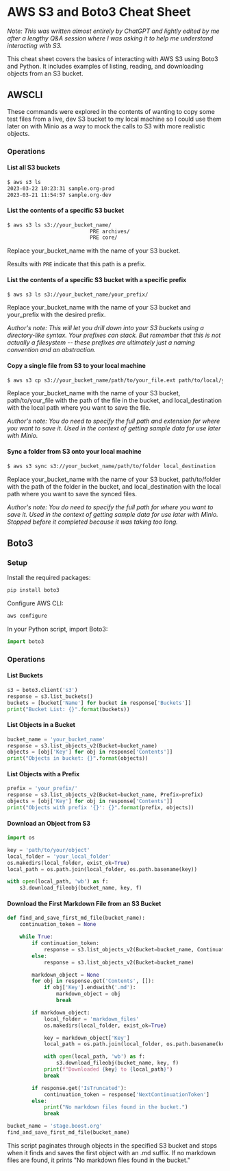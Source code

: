 # AWS S3 and Boto3 Cheat Sheet

_Note: This was written almost entirely by ChatGPT and lightly edited by me after a lengthy Q&A session where I was asking it to help me understand interacting with S3._ 

This cheat sheet covers the basics of interacting with AWS S3 using Boto3 and Python. It includes examples of listing, reading, and downloading objects from an S3 bucket.

## AWSCLI 

These commands were explored in the contents of wanting to copy some test files from a live, dev S3 bucket to my local machine so I could use them later on with Minio as a way to mock the calls to S3 with more realistic objects. 

### Operations 

#### List all S3 buckets 

```bash
$ aws s3 ls
2023-03-22 10:23:31 sample.org-prod
2023-03-21 11:54:57 sample.org-dev
```

#### List the contents of a specific S3 bucket 

```bash
$ aws s3 ls s3://your_bucket_name/
                           PRE archives/
                           PRE core/
```
Replace your_bucket_name with the name of your S3 bucket.

Results with `PRE` indicate that this path is a prefix. 

#### List the contents of a specific S3 bucket with a specific prefix 

```bash
$ aws s3 ls s3://your_bucket_name/your_prefix/
```

Replace your_bucket_name with the name of your S3 bucket and your_prefix with the desired prefix.

_Author's note: This will let you drill down into your S3 buckets using a directory-like syntax. Your prefixes can stack. But remember that this is not actually a filesystem -- these prefixes are ultimately just a naming convention and an abstraction._ 

#### Copy a single file from S3 to your local machine 

```bash
$ aws s3 cp s3://your_bucket_name/path/to/your_file.ext path/to/local/your_file.ext
```

Replace your_bucket_name with the name of your S3 bucket, path/to/your_file with the path of the file in the bucket, and local_destination with the local path where you want to save the file.

_Author's note: You do need to specify the full path and extension for where you want to save it. Used in the context of getting sample data for use later with Minio._ 

#### Sync a folder from S3 onto your local machine 

```bash
$ aws s3 sync s3://your_bucket_name/path/to/folder local_destination
```

Replace your_bucket_name with the name of your S3 bucket, path/to/folder with the path of the folder in the bucket, and local_destination with the local path where you want to save the synced files.

_Author's note: You do need to specify the full path for where you want to save it. Used in the context of getting sample data for use later with Minio. Stopped before it completed because it was taking too long._ 

## Boto3 

### Setup

Install the required packages:
```bash
pip install boto3
```
 
Configure AWS CLI:

```bash
aws configure
```
  
In your Python script, import Boto3:

```python
import boto3
```

### Operations 

#### List Buckets

```python
s3 = boto3.client('s3')
response = s3.list_buckets()
buckets = [bucket['Name'] for bucket in response['Buckets']]
print("Bucket List: {}".format(buckets))

```

#### List Objects in a Bucket

```python
bucket_name = 'your_bucket_name'
response = s3.list_objects_v2(Bucket=bucket_name)
objects = [obj['Key'] for obj in response['Contents']]
print("Objects in bucket: {}".format(objects))
```

#### List Objects with a Prefix
```python
prefix = 'your_prefix/'
response = s3.list_objects_v2(Bucket=bucket_name, Prefix=prefix)
objects = [obj['Key'] for obj in response['Contents']]
print("Objects with prefix '{}': {}".format(prefix, objects))
```

#### Download an Object from S3
```python
import os

key = 'path/to/your/object'
local_folder = 'your_local_folder'
os.makedirs(local_folder, exist_ok=True)
local_path = os.path.join(local_folder, os.path.basename(key))

with open(local_path, 'wb') as f:
    s3.download_fileobj(bucket_name, key, f)
```

#### Download the First Markdown File from an S3 Bucket
```python
def find_and_save_first_md_file(bucket_name):
    continuation_token = None

    while True:
        if continuation_token:
            response = s3.list_objects_v2(Bucket=bucket_name, ContinuationToken=continuation_token)
        else:
            response = s3.list_objects_v2(Bucket=bucket_name)

        markdown_object = None
        for obj in response.get('Contents', []):
            if obj['Key'].endswith('.md'):
                markdown_object = obj
                break

        if markdown_object:
            local_folder = 'markdown_files'
            os.makedirs(local_folder, exist_ok=True)

            key = markdown_object['Key']
            local_path = os.path.join(local_folder, os.path.basename(key))

            with open(local_path, 'wb') as f:
                s3.download_fileobj(bucket_name, key, f)
            print(f"Downloaded {key} to {local_path}")
            break

        if response.get('IsTruncated'):
            continuation_token = response['NextContinuationToken']
        else:
            print("No markdown files found in the bucket.")
            break

bucket_name = 'stage.boost.org'
find_and_save_first_md_file(bucket_name)
```
This script paginates through objects in the specified S3 bucket and stops when it finds and saves the first object with an .md suffix. If no markdown files are found, it prints "No markdown files found in the bucket."
